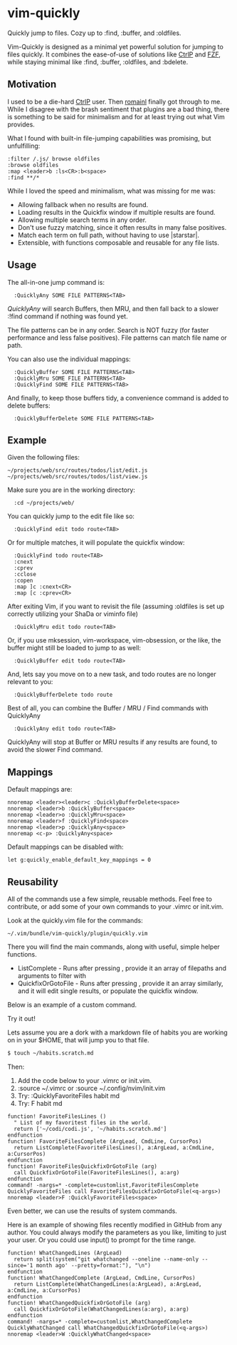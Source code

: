 vim-quickly
===========

Quickly jump to files. Cozy up to :find, :buffer, and :oldfiles.

Vim-Quickly is designed as a minimal yet powerful solution for jumping to files quickly. It combines the ease-of-use of solutions like [CtrlP](https://github.com/kien/ctrlp.vim) and [FZF](https://github.com/junegunn/fzf.vim), while staying minimal like :find, :buffer, :oldfiles, and :bdelete.


Motivation
----------

I used to be a die-hard [CtrlP](https://github.com/kien/ctrlp.vim) user. Then [romainl](https://www.reddit.com/user/-romainl-/) finally got through to me. While I disagree with the brash sentiment that plugins are a bad thing, there is something to be said for minimalism and for at least trying out what Vim provides.

What I found with built-in file-jumping capabilities was promising, but unfulfilling:

```vim
:filter /.js/ browse oldfiles
:browse oldfiles
:map <leader>b :ls<CR>:b<space>
:find **/*
```

While I loved the speed and minimalism, what was missing for me was:

* Allowing fallback when no results are found.
* Loading results in the Quickfix window if multiple results are found.
* Allowing multiple search terms in any order.
* Don't use fuzzy matching, since it often results in many false positives.
* Match each term on full path, without having to use |starstar|.
* Extensible, with functions composable and reusable for any file lists.


Usage
-----

The all-in-one jump command is:

```vim
  :QuicklyAny SOME FILE PATTERNS<TAB>
```

_QuicklyAny_ will search Buffers, then MRU, and then fall back to a slower :!find <term> command if nothing was found yet.

The file patterns can be in any order. Search is NOT fuzzy (for faster performance and less false positives). File patterns can match file name or path.


You can also use the individual mappings:

```vim
  :QuicklyBuffer SOME FILE PATTERNS<TAB>
  :QuicklyMru SOME FILE PATTERNS<TAB>
  :QuicklyFind SOME FILE PATTERNS<TAB>
```

And finally, to keep those buffers tidy, a convenience command is added to delete buffers:


```vim
  :QuicklyBufferDelete SOME FILE PATTERNS<TAB>
```


Example
-------
Given the following files:

    ~/projects/web/src/routes/todos/list/edit.js
    ~/projects/web/src/routes/todos/list/view.js

Make sure you are in the working directory:

```vim
  :cd ~/projects/web/
```

You can quickly jump to the edit file like so:

```vim
  :QuicklyFind edit todo route<TAB>
```

Or for multiple matches, it will populate the quickfix window:

```vim
  :QuicklyFind todo route<TAB>
  :cnext
  :cprev
  :cclose
  :copen
  :map ]c :cnext<CR>
  :map [c :cprev<CR>
```

After exiting Vim, if you want to revisit the file (assuming :oldfiles is set up correctly utilizing your ShaDa or viminfo file)

```vim
  :QuicklyMru edit todo route<TAB>
```

Or, if you use mksession, vim-workspace, vim-obsession, or the like, the buffer might still be loaded to jump to as well:

```vim
  :QuicklyBuffer edit todo route<TAB>
```

And, lets say you move on to a new task, and todo routes are no longer relevant to you:

```vim
  :QuicklyBufferDelete todo route
```


Best of all, you can combine the Buffer / MRU / Find commands with QuicklyAny

```vim
  :QuicklyAny edit todo route<TAB>
```

QuicklyAny will stop at Buffer or MRU results if any results are found, to avoid the slower Find command.


Mappings
--------

Default mappings are:

    nnoremap <leader><leader>c :QuicklyBufferDelete<space>
    nnoremap <leader>b :QuicklyBuffer<space>
    nnoremap <leader>o :QuicklyMru<space>
    nnoremap <leader>f :QuicklyFind<space>
    nnoremap <leader>p :QuicklyAny<space>
    nnoremap <c-p> :QuicklyAny<space>

Default mappings can be disabled with:

    let g:quickly_enable_default_key_mappings = 0


Reusability
-----------

All of the commands use a few simple, reusable methods. Feel free to contribute, or add some of your own commands to your .vimrc or init.vim.

Look at the quickly.vim file for the commands:

    ~/.vim/bundle/vim-quickly/plugin/quickly.vim

There you will find the main commands, along with useful, simple helper functions.

* ListComplete - Runs after pressing <Tab>, provide it an array of filepaths and arguments to filter with
* QuickfixOrGotoFile - Runs after pressing <Enter>, provide it an array similarly, and it will edit single results, or populate the quickfix window.

Below is an example of a custom command.

Try it out!

Lets assume you are a dork with a markdown file of habits you are working on in your $HOME, that will jump you to that file.

```bash
$ touch ~/habits.scratch.md
```

Then:

1. Add the code below to your .vimrc or init.vim.
2. :source ~/.vimrc or :source ~/.config/nvim/init.vim
3. Try: :QuicklyFavoriteFiles habit md<TAB>
4. Try: <leader>F habit md<TAB>


```vim
function! FavoriteFilesLines ()
  " List of my favoritest files in the world.
  return ['~/codi/codi.js', '~/habits.scratch.md']
endfunction
function! FavoriteFilesComplete (ArgLead, CmdLine, CursorPos)
  return ListComplete(FavoriteFilesLines(), a:ArgLead, a:CmdLine, a:CursorPos)
endfunction
function! FavoriteFilesQuickfixOrGotoFile (arg)
  call QuickfixOrGotoFile(FavoriteFilesLines(), a:arg)
endfunction
command! -nargs=* -complete=customlist,FavoriteFilesComplete QuicklyFavoriteFiles call FavoriteFilesQuickfixOrGotoFile(<q-args>)
nnoremap <leader>F :QuicklyFavoriteFiles<space>
```

Even better, we can use the results of system commands.

Here is an example of showing files recently modified in GitHub from any author. You could always modify the parameters as you like, limiting to just your user. Or you could use input() to prompt for the time range.

```vim
function! WhatChangedLines (ArgLead)
  return split(system("git whatchanged --oneline --name-only --since='1 month ago' --pretty=format:"), "\n")
endfunction
function! WhatChangedComplete (ArgLead, CmdLine, CursorPos)
  return ListComplete(WhatChangedLines(a:ArgLead), a:ArgLead, a:CmdLine, a:CursorPos)
endfunction
function! WhatChangedQuickfixOrGotoFile (arg)
  call QuickfixOrGotoFile(WhatChangedLines(a:arg), a:arg)
endfunction
command! -nargs=* -complete=customlist,WhatChangedComplete QuicklyWhatChanged call WhatChangedQuickfixOrGotoFile(<q-args>)
nnoremap <leader>W :QuicklyWhatChanged<space>
```
